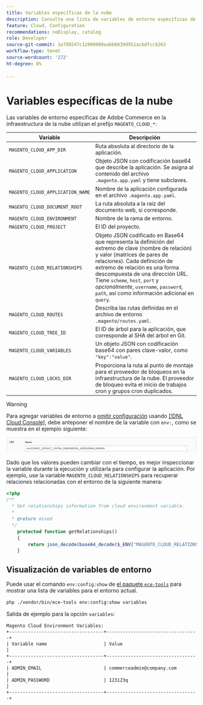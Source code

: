 ```yaml
---
title: Variables específicas de la nube
description: Consulte una lista de variables de entorno específicas de Adobe Commerce en la infraestructura en la nube.
feature: Cloud, Configuration
recommendations: noDisplay, catalog
role: Developer
source-git-commit: 1e789247c12009908eabb6039d951acbdfcc9263
workflow-type: tm+mt
source-wordcount: '272'
ht-degree: 0%

---
```


# Variables específicas de la nube

Las variables de entorno específicas de Adobe Commerce en la infraestructura de la nube utilizan el prefijo `MAGENTO_CLOUD_*`:

| Variable | Descripción |
| -------- | --------------- |
| `MAGENTO_CLOUD_APP_DIR` | Ruta absoluta al directorio de la aplicación. |
| `MAGENTO_CLOUD_APPLICATION` | Objeto JSON con codificación base64 que describe la aplicación. Se asigna al contenido del archivo `.magento.app.yaml` y tiene subclaves. |
| `MAGENTO_CLOUD_APPLICATION_NAME` | Nombre de la aplicación configurada en el archivo `.magento.app.yaml`. |
| `MAGENTO_CLOUD_DOCUMENT_ROOT` | La ruta absoluta a la raíz del documento web, si corresponde. |
| `MAGENTO_CLOUD_ENVIRONMENT` | Nombre de la rama de entorno. |
| `MAGENTO_CLOUD_PROJECT` | El ID del proyecto. |
| `MAGENTO_CLOUD_RELATIONSHIPS` | Objeto JSON codificado en Base64 que representa la definición del extremo de clave (nombre de relación) y valor (matrices de pares de relaciones). Cada definición de extremo de relación es una forma descompuesta de una dirección URL. Tiene `scheme`, `host`, `port` y _opcionalmente_, `username`, `password`, `path`, así como información adicional en `query`. |
| `MAGENTO_CLOUD_ROUTES` | Describa las rutas definidas en el archivo de entorno `.magento/routes.yaml`. |
| `MAGENTO_CLOUD_TREE_ID` | El ID de árbol para la aplicación, que corresponde al SHA del árbol en Git. |
| `MAGENTO_CLOUD_VARIABLES` | Un objeto JSON con codificación base64 con pares clave-valor, como `"key":"value"`. |
| `MAGENTO_CLOUD_LOCKS_DIR` | Proporciona la ruta al punto de montaje para el proveedor de bloqueos en la infraestructura de la nube. El proveedor de bloqueo evita el inicio de trabajos cron y grupos cron duplicados. |

>[!WARNING]
>
>Para agregar variables de entorno a [omitir configuración](https://experienceleague.adobe.com/docs/commerce-operations/configuration-guide/paths/override-config-settings.html?lang=es) usando [[!DNL Cloud Console]](../project/overview.md), debe anteponer el nombre de la variable con `env:`, como se muestra en el ejemplo siguiente:
>
>![Ejemplo de variable de entorno](../../assets/set-env-variable-ui.png)

Dado que los valores pueden cambiar con el tiempo, es mejor inspeccionar la variable durante la ejecución y utilizarla para configurar la aplicación. Por ejemplo, use la variable `MAGENTO_CLOUD_RELATIONSHIPS` para recuperar relaciones relacionadas con el entorno de la siguiente manera:

```php
<?php
/**
  * Get relationships information from cloud environment variable.
  *
  * @return mixed
  */
    protected function getRelationships()
    {
        return json_decode(base64_decode($_ENV["MAGENTO_CLOUD_RELATIONSHIPS"]), true);
    }
```

## Visualización de variables de entorno

Puede usar el comando `env:config:show` de [el paquete `ece-tools`](../dev-tools/package-overview.md) para mostrar una lista de variables para el entorno actual.

```bash
php ./vendor/bin/ece-tools env:config:show variables
```

Salida de ejemplo para la opción `variables`:

```
Magento Cloud Environment Variables:
+-----------------------------------+----------------------------------+
| Variable name                     | Value                            |
+-----------------------------------+----------------------------------+
| ADMIN_EMAIL                       | commerceadmin@company.com        |
| ADMIN_PASSWORD                    | 123123q                          |
+-----------------------------------+----------------------------------+
```
